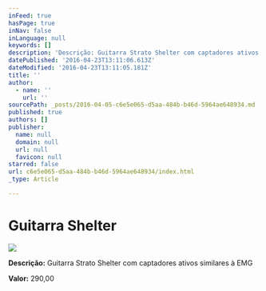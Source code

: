 ```yaml
---
inFeed: true
hasPage: true
inNav: false
inLanguage: null
keywords: []
description: 'Descrição: Guitarra Strato Shelter com captadores ativos similares à EMG'
datePublished: '2016-04-23T13:11:06.613Z'
dateModified: '2016-04-23T13:11:05.181Z'
title: ''
author:
  - name: ''
    url: ''
sourcePath: _posts/2016-04-05-c6e5e065-d5aa-484b-b46d-5964ae648934.md
published: true
authors: []
publisher:
  name: null
  domain: null
  url: null
  favicon: null
starred: false
url: c6e5e065-d5aa-484b-b46d-5964ae648934/index.html
_type: Article

---
```

# Guitarra Shelter
![](https://s3-us-west-2.amazonaws.com/the-grid-img/p/f5114fbe1e07007cb56c494fbb14a65d1cabcf2f.jpg)

**Descrição:** Guitarra Strato Shelter com captadores ativos similares à EMG

**Valor:** 290,00
